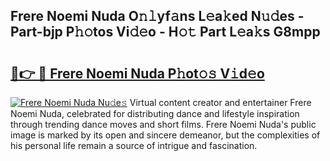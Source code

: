 ## Frere Noemi Nuda O𝚗𝚕yf𝚊ns L𝚎a𝚔ed N𝚞𝚍es - Part-bjp P𝚑𝚘tos Vi𝚍𝚎o - H𝚘𝚝 Part L𝚎a𝚔s G8mpp

# <h2><a href="http://kf6hvl.oniu.top/?m=Frere+Noemi+Nuda">🔗👉 🔴 Frere Noemi Nuda P𝚑ot𝚘𝚜 V𝚒d𝚎o</a></h2>

[![Frere Noemi Nuda Nu𝚍e𝚜](https://i.imgur.com/0qMVB7G.gif)](http://kf6hvl.oniu.top/?m=Frere+Noemi+Nuda)
Virtual content creator and entertainer Frere Noemi Nuda, celebrated for distributing dance and lifestyle inspiration through trending dance moves and short films. Frere Noemi Nuda's public image is marked by its open and sincere demeanor, but the complexities of his personal life remain a source of intrigue and fascination.  
